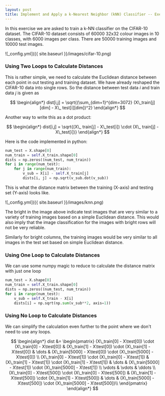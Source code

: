 ```yaml
---
layout: post
title: Implement and Apply a k-Nearest Neighbor (kNN) Classifier -- Exercise
---
```


In this exercise we are asked to train a k-NN classifier on the CIFAR-10 dataset. 
The CIFAR-10 dataset consists of 60000 32x32 colour images in 10 classes, 
with 6000 images per class. There are 50000 training images and 10000 test images.

![_config.yml]({{ site.baseurl }}/images/cifar-10.png)

### Using Two Loops to Calculate Distances

This is rather simple, we need to calculate the Euclidean distance between each point in 
out testing and training dataset. We have already reshaped the CIFAR-10 data into single 
rows. So the distance between test data *i* and train data *j* is given as

$$
\begin{align*}
  dist[i,j] = \sqrt{(\sum_{dim=1}^{dim=3072} (X\_train[j][dim] - X\_ test[i][dim])^2}
\end{align*}
$$

Another way to write this as a dot product:

$$
\begin{align*}
  dist[i,j] = \sqrt{(X\_ train[j] - X\_test[i]) \cdot (X\_ train[j] - X\_test[i])}
\end{align*}
$$

Here is the code implemented in python:

```python
num_test = X.shape[0]
num_train = self.X_train.shape[0]
dists = np.zeros((num_test, num_train))
for i in range(num_test):
    for j in range(num_train):
        v_sub = X[i] - self.X_train[j]
        dists[i, j] = np.sqrt(v_sub.dot(v_sub))
```

This is what the distance matrix between the training (X-axis) and testing set (Y-axis)
looks like.

![_config.yml]({{ site.baseurl }}/images/knn.png)

The bright in the image above indicate test images that are very similar to a variety 
of training images based on a simple Euclidean distance. This would also imply that the image classification for the images with bright rows will not be very reliable.

Similarly for bright columns, the training images would be very similar 
to all images in the test set based on simple Euclidean distance.

### Using One Loop to Calculate Distances

We can use some numpy magic to reduce to calculate the distance matrix with just one loop

```python
num_test = X.shape[0]
num_train = self.X_train.shape[0]
dists = np.zeros((num_test, num_train))
for i in range(num_test):
    v_sub = self.X_train - X[i]
    dists[i] = np.sqrt(np.sum(v_sub**2, axis=1))
```

### Using No Loop to Calculate Distances

We can simplify the calculation even further to the point where we don't need to use
any loops.

$$
\begin{align*}
  dist &= \begin{pmatrix}
(X\_train[0] - X\test[0]) \cdot (X\_train[0] - X\test[0]) & (X\_train[1] - X\test[0]) \cdot (X\_train[1] - X\test[0]) & \dots & 
(X\_train[5000] - X\test[0]) \cdot (X\_train[5000] - X\test[0]) \\
(X\_train[0] - X\test[1]) \cdot (X\_train[0] - X\test[1]) & (X\_train[1] - X\test[1]) \cdot (X\_train[1] - X\test[1]) & \dots & 
(X\_train[5000] - X\test[1]) \cdot (X\_train[5000] - X\test[1]) \\
\vdots & \vdots & \ddots \\
(X\_train[0] - X\test[500]) \cdot (X\_train[0] - X\test[500]) & (X\_train[1] - X\test[500]) \cdot (X\_train[1] - X\test[500]) & \dots 
 & (X\_train[5000] - X\test[500]) \cdot (X\_train[5000] - X\test[500])\\
\end{pmatrix}
\end{align*}
$$
